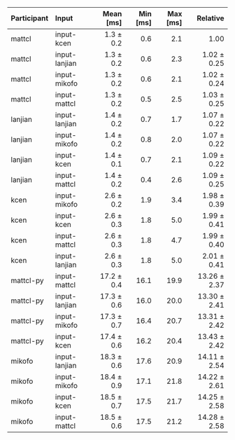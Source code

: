 | Participant | Input | Mean [ms] | Min [ms] | Max [ms] | Relative |
|:---|:---|---:|---:|---:|---:|
| mattcl | input-kcen | 1.3 ± 0.2 | 0.6 | 2.1 | 1.00 |
| mattcl | input-lanjian | 1.3 ± 0.2 | 0.6 | 2.3 | 1.02 ± 0.25 |
| mattcl | input-mikofo | 1.3 ± 0.2 | 0.6 | 2.1 | 1.02 ± 0.24 |
| mattcl | input-mattcl | 1.3 ± 0.2 | 0.5 | 2.5 | 1.03 ± 0.25 |
| lanjian | input-lanjian | 1.4 ± 0.2 | 0.7 | 1.7 | 1.07 ± 0.22 |
| lanjian | input-mikofo | 1.4 ± 0.2 | 0.8 | 2.0 | 1.07 ± 0.22 |
| lanjian | input-kcen | 1.4 ± 0.1 | 0.7 | 2.1 | 1.09 ± 0.22 |
| lanjian | input-mattcl | 1.4 ± 0.2 | 0.4 | 2.6 | 1.09 ± 0.25 |
| kcen | input-mikofo | 2.6 ± 0.2 | 1.9 | 3.4 | 1.98 ± 0.39 |
| kcen | input-kcen | 2.6 ± 0.3 | 1.8 | 5.0 | 1.99 ± 0.41 |
| kcen | input-mattcl | 2.6 ± 0.3 | 1.8 | 4.7 | 1.99 ± 0.40 |
| kcen | input-lanjian | 2.6 ± 0.3 | 1.8 | 5.0 | 2.01 ± 0.41 |
| mattcl-py | input-mattcl | 17.2 ± 0.4 | 16.1 | 19.9 | 13.26 ± 2.37 |
| mattcl-py | input-lanjian | 17.3 ± 0.6 | 16.0 | 20.0 | 13.30 ± 2.41 |
| mattcl-py | input-mikofo | 17.3 ± 0.7 | 16.4 | 20.7 | 13.31 ± 2.42 |
| mattcl-py | input-kcen | 17.4 ± 0.6 | 16.2 | 20.4 | 13.43 ± 2.42 |
| mikofo | input-lanjian | 18.3 ± 0.6 | 17.6 | 20.9 | 14.11 ± 2.54 |
| mikofo | input-mikofo | 18.4 ± 0.9 | 17.1 | 21.8 | 14.22 ± 2.61 |
| mikofo | input-kcen | 18.5 ± 0.7 | 17.5 | 21.7 | 14.25 ± 2.58 |
| mikofo | input-mattcl | 18.5 ± 0.6 | 17.5 | 21.2 | 14.28 ± 2.58 |
